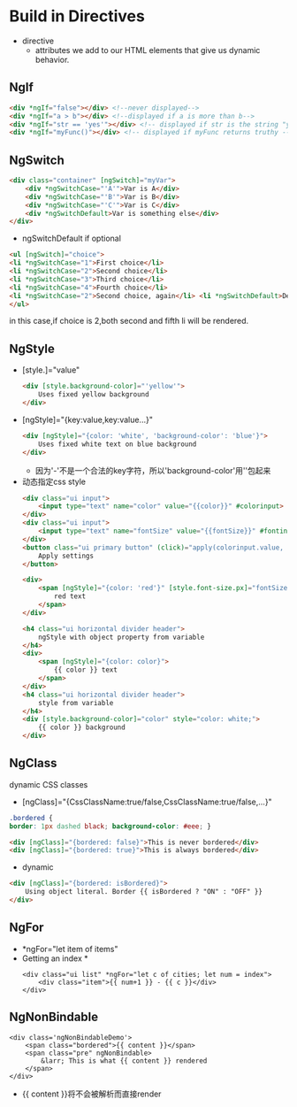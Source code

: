 # Build in Directives
* directive
    * attributes we add to our HTML elements that give us dynamic behavior.

## NgIf
```html
<div *ngIf="false"></div> <!--never displayed-->
<div *ngIf="a > b"></div> <!--displayed if a is more than b-->
<div *ngIf="str == 'yes'"></div> <!-- displayed if str is the string "yes" --> 
<div *ngIf="myFunc()"></div> <!-- displayed if myFunc returns truthy -->
```
## NgSwitch
```html
<div class="container" [ngSwitch]="myVar">
    <div *ngSwitchCase="'A'">Var is A</div>
    <div *ngSwitchCase="'B'">Var is B</div>
    <div *ngSwitchCase="'C'">Var is C</div>
    <div *ngSwitchDefault>Var is something else</div>
</div>
```
* ngSwitchDefault if optional

```html
<ul [ngSwitch]="choice">
<li *ngSwitchCase="1">First choice</li>
<li *ngSwitchCase="2">Second choice</li>
<li *ngSwitchCase="3">Third choice</li>
<li *ngSwitchCase="4">Fourth choice</li>
<li *ngSwitchCase="2">Second choice, again</li> <li *ngSwitchDefault>Default choice</li>
</ul>
```
in this case,if choice is 2,both second and fifth li will be rendered.
## NgStyle 
* [style.<cssproperty>]="value"
    ```html
    <div [style.background-color]="'yellow'"> 
        Uses fixed yellow background
    </div>
    ```
* [ngStyle]="{key:value,key:value...}"
    ```html
    <div [ngStyle]="{color: 'white', 'background-color': 'blue'}"> 
        Uses fixed white text on blue background
    </div>
    ```
    * 因为'-'不是一个合法的key字符，所以'background-color'用''包起来
* 动态指定css style
    ```html
    <div class="ui input">
        <input type="text" name="color" value="{{color}}" #colorinput>
    </div>
    <div class="ui input">
        <input type="text" name="fontSize" value="{{fontSize}}" #fontinput>
    </div>
    <button class="ui primary button" (click)="apply(colorinput.value, fontinput.val\ ue)">
        Apply settings 
    </button>
    ```
    ```html
    <div>
        <span [ngStyle]="{color: 'red'}" [style.font-size.px]="fontSize">
            red text 
        </span>
    </div>

    <h4 class="ui horizontal divider header"> 
        ngStyle with object property from variable
    </h4>
    <div>
        <span [ngStyle]="{color: color}">
            {{ color }} text 
        </span>
    </div>
    <h4 class="ui horizontal divider header"> 
        style from variable
    </h4>
    <div [style.background-color]="color" style="color: white;">
        {{ color }} background 
    </div>
    ```
## NgClass
dynamic CSS classes
* [ngClass]="{CssClassName:true/false,CssClassName:true/false,...}"
```css
.bordered {
border: 1px dashed black; background-color: #eee; }
```
```html
<div [ngClass]="{bordered: false}">This is never bordered</div> 
<div [ngClass]="{bordered: true}">This is always bordered</div>
```
* dynamic
```html
<div [ngClass]="{bordered: isBordered}">
    Using object literal. Border {{ isBordered ? "ON" : "OFF" }}
</div>
```


## NgFor
* *ngFor="let item of items"
* Getting an index
    * 
    ```
    <div class="ui list" *ngFor="let c of cities; let num = index"> 
        <div class="item">{{ num+1 }} - {{ c }}</div>
    </div>
    ```

## NgNonBindable
```
<div class='ngNonBindableDemo'>
    <span class="bordered">{{ content }}</span> 
    <span class="pre" ngNonBindable>
        &larr; This is what {{ content }} rendered 
    </span>
</div>
```
* {{ content }}将不会被解析而直接render


